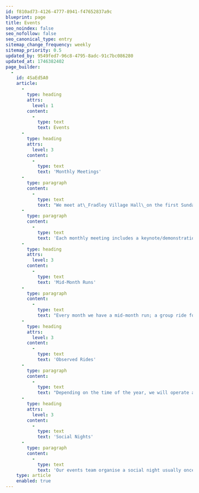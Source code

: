 ```yaml
---
id: f810ad73-4126-4777-8941-f47652837a9c
blueprint: page
title: Events
seo_noindex: false
seo_nofollow: false
seo_canonical_type: entry
sitemap_change_frequency: weekly
sitemap_priority: 0.5
updated_by: 9549fed7-96c8-4795-8adc-91c7bc086280
updated_at: 1746382402
page_builder:
  -
    id: 4SaEd5A0
    article:
      -
        type: heading
        attrs:
          level: 1
        content:
          -
            type: text
            text: Events
      -
        type: heading
        attrs:
          level: 3
        content:
          -
            type: text
            text: 'Monthly Meetings'
      -
        type: paragraph
        content:
          -
            type: text
            text: "We meet at\_Fradley Village Hall\_on the first Sunday of every month at 10:00AM. Refreshments are available for a small fee (breakfast baps & tea/coffee) - if it's your first time attending, your bap and drink are free!"
      -
        type: paragraph
        content:
          -
            type: text
            text: 'Each monthly meeting includes a keynote/demonstration, presentation of recent test pass certificates, review of group events (mid-month runs, biker breakfasts, etc.), and most importantly, a quiz!'
      -
        type: heading
        attrs:
          level: 3
        content:
          -
            type: text
            text: 'Mid-Month Runs'
      -
        type: paragraph
        content:
          -
            type: text
            text: "Every month we have a mid-month run; a group ride for full members (+ associate members with consent from their observer) to take in the vistas England has to offer (rain or shine!). The destinations may be familiar, but the routes to get there and back won't be! Our ride-outs team aim to provide a motorcycle-friendly route on each run: save the highways for the cars!"
      -
        type: heading
        attrs:
          level: 3
        content:
          -
            type: text
            text: 'Observed Rides'
      -
        type: paragraph
        content:
          -
            type: text
            text: "Depending on the time of the year, we will operate a weekly observed ride event, provided by our training team and typically hosted/started from McDonald's at Wall Island, Lichfield. During BST, we operate on Monday evenings; during GMT we operate on Saturday mornings. New and existing members are welcome to attend these events to further their progression - never stop learning!"
      -
        type: heading
        attrs:
          level: 3
        content:
          -
            type: text
            text: 'Social Nights'
      -
        type: paragraph
        content:
          -
            type: text
            text: 'Our events team organise a social night usually once a month. They will find (and test!) a place serving good food and drink, and provide the details in advance to make a booking. These events are a great opportunity to meet with likeminded individuals outside of the riding/training aspect of the group.'
    type: article
    enabled: true
---
```

